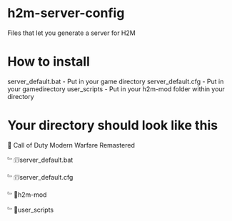 # h2m-server-config
Files that let you generate a server for H2M

# How to install
server_default.bat - Put in your game directory
server_default.cfg - Put in your gamedirectory
user_scripts - Put in your h2m-mod folder within your directory

# Your directory should look like this
📁 Call of Duty Modern Warfare Remastered

 ﹄🗊server_default.bat
 
 ﹄🗊server_default.cfg
 
 ﹄📁h2m-mod
 
   ﹄📁user_scripts
